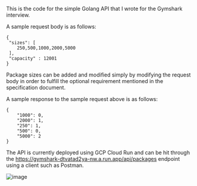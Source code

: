 This is the code for the simple Golang API that I wrote for the Gymshark interview.

A sample request body is as follows: 

```
{
 "sizes": [
    250,500,1000,2000,5000
 ],
 "capacity" : 12001
}
```

Package sizes can be added and modified simply by modifying the request body in order to fulfill the optional requirement mentioned in the specification document.

A sample response to the sample request above is as follows:

```
{
    "1000": 0,
    "2000": 1,
    "250": 1,
    "500": 0,
    "5000": 2
}
```

The API is currently deployed using GCP Cloud Run and can be hit through the https://gymshark-dtvatad2ya-nw.a.run.app/api/packages endpoint using a client such as Postman. 

![image](https://github.com/lochirin/obrien-sim-gymshark/assets/162650499/20ac76ba-34ab-44d7-832a-f3268e966f5b)
